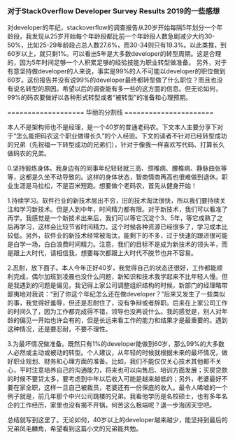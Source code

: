 ### 对于StackOverflow Developer Survey Results 2019的一些感想

对developer的年纪，stackoverflow的调查报告从20岁开始每隔5年划分一个年龄段，我发现从25岁开始每个年龄段都比前一个年龄段人数急剧减少大约30-50%，比如25-29年龄段占总人数27.6%，而30-34则只有19.3%。以此类推，到60岁以上，就只剩1%。可以看出5年是大多数developer的转型周期。这是合理的，因为5年时间足够一个人积累足够的经验技能为职业转型做准备。
另外，对于有意坚持做developer的人来说，事实是99%的人不可能以developer的职位做到60岁。这份报告并没有说99%的developer最终都转型做了什么职位？而且也没有说名转型的原因。希望以后的调查能有多一些的这方面的信息。但无论如何，99%的码农要做好以各种形式转型或者“被转型”的准备和心理预期。

=================== 华丽的分割线 ======================

本人不是架构师也不是经理，是一个40岁的普通老码农。下文本人主要分享下对于“怎么能把码农这个职业做得长久”的个人经验。下文的读者不针对已经转型成功的兄弟（先祝福一下转型成功的兄弟们），针对于像我一样喜欢写代码、打算长久做码农的兄弟。

0.坚持锻炼身体。我身边有的同事年纪轻轻就三高、颈椎病、腰椎病、静脉曲张等等，这都是久坐不动导致的。这样的身体状态，智商情商再高也很难做到退休。职业生涯是马拉松，不是百米短跑。想要做个老码农，首先从健身开始！

1.持续学习。软件行业的新技术层出不穷，旧的技术淘汰很快，所以我们要持续关注和学习新技术。但是人到中年，时间精力都有限。对于新技术，我们可以看准了再学。我感觉是一个新技术出来后，我们可以等它沉淀个3、5年，等它成熟了之后再学习，这样会比较节省时间精力。这个时候各种资源已经很多了，学习成本比较低。另外，软件业的新技术经常被淘汰，能剩下的不多，过于快速的跟进很可能是白学一场，白白浪费时间精力。注意，我们的目标不是成为新技术的领头羊，而是跟上大时代，请相信我，想要每次都跟上大时代不脱节也并不容易。

2.忍耐，放下面子。本人今年正好40岁，我觉得自己的状态还很好，工作都能顺利完成，偶尔加班到凌晨也没什么问题，新知识和技术我学起来不比年轻人慢。但是我遇到的问题是偏见，我记得上家公司调整组织结构的时候，新部门的经理略带鄙夷地对我说：“到了你这个年纪怎么还在做developer？”后来又发生了一些类似的事，我觉得好羞辱，但还是忍耐住了，没有争辩或者辞职。后来在上家公司工作的时间久了，因为工作都完成得不错，领导也没再说什么。我的感觉是，别人对年龄的偏见一开始也许会有的，但是长远来看工作的能力和结果才是最重要的。遇到这种情况，还是要忍耐，不要不理性。

3.为最坏情况做准备。既然只有1%的developer能做到60岁，那么99%的大多数人必然或主动或被动的转型。个人建议，从年轻的时候就根据未来的最坏情况，做好职业规划、财务和心理方面的准备。比如，我们不能仅仅关心技术其他都不关心，平时注意培养自己的沟通能力，将来也可以向售后、培训方面发展；买房贷款的时候不要贷太多，要考虑到中年以后收入可能是越来越低的；另外，老婆最好不要在家全职，这样一旦自己被裁员，老婆还有一份保底的收入。最令人唏嘘的一个例子就是，前几年那个中兴公司跳楼的兄弟。我看他学历是名校硕士，也有多年名企的工作经历，家里也没有揭不开锅，何苦这么极端呢？退一步海阔天空吧。

总结就写到这里了。无论如何，40岁以上的developer越来越少，能坚持到最后的兄弟凤毛麟角，希望看到这篇小文的兄弟能共勉。

